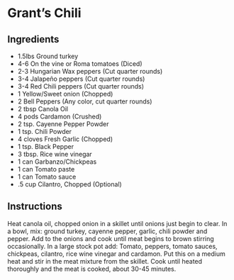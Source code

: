 # Grant’s Chili

## Ingredients

- 1.5lbs	Ground turkey
- 4-6		On the vine or Roma tomatoes (Diced)
- 2-3		Hungarian Wax peppers (Cut quarter rounds)
- 3-4		Jalapeño peppers (Cut quarter rounds)
- 3-4 		Red Chili peppers (Cut quarter rounds)
- 1			Yellow/Sweet onion (Chopped)
- 2			Bell Peppers (Any color, cut quarter rounds)
- 2 tbsp	Canola Oil
- 4 pods	Cardamon (Crushed)
- 2 tsp.	Cayenne Pepper Powder
- 1 tsp.	Chili Powder
- 4 cloves	Fresh Garlic (Chopped)
- 1 tsp.	Black Pepper
- 3 tbsp.	Rice wine vinegar
- 1 can		Garbanzo/Chickpeas
- 1 can		Tomato paste
- 1 can		Tomato sauce 
- .5 cup	Cilantro, Chopped (Optional)

## Instructions

Heat canola oil, chopped onion in a skillet until onions just begin to clear. In a bowl, mix: ground turkey, cayenne pepper, garlic, chili powder and pepper. Add to the onions and cook until meat begins to brown stirring occasionally. In a large stock pot add: Tomato, peppers, tomato sauces, chickpeas, cilantro, rice wine vinegar and cardamon. Put this on a medium heat and stir in the meat mixture from the skillet. Cook until heated thoroughly and the meat is cooked, about 30-45 minutes. 